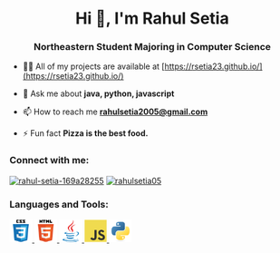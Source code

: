 <h1 align="center">Hi 👋, I'm Rahul Setia</h1>
<h3 align="center">Northeastern Student Majoring in Computer Science</h3>

- 👨‍💻 All of my projects are available at [https://rsetia23.github.io/](https://rsetia23.github.io/)

- 💬 Ask me about **java, python, javascript**

- 📫 How to reach me **rahulsetia2005@gmail.com**

- ⚡ Fun fact **Pizza is the best food.**

<h3 align="left">Connect with me:</h3>
<p align="left">
<a href="https://linkedin.com/in/rahul-setia-169a28255" target="blank"><img align="center" src="https://raw.githubusercontent.com/rahuldkjain/github-profile-readme-generator/master/src/images/icons/Social/linked-in-alt.svg" alt="rahul-setia-169a28255" height="30" width="40" /></a>
<a href="https://instagram.com/rahulsetia05" target="blank"><img align="center" src="https://raw.githubusercontent.com/rahuldkjain/github-profile-readme-generator/master/src/images/icons/Social/instagram.svg" alt="rahulsetia05" height="30" width="40" /></a>
</p>

<h3 align="left">Languages and Tools:</h3>
<p align="left"> <a href="https://www.w3schools.com/css/" target="_blank" rel="noreferrer"> <img src="https://raw.githubusercontent.com/devicons/devicon/master/icons/css3/css3-original-wordmark.svg" alt="css3" width="40" height="40"/> </a> <a href="https://www.w3.org/html/" target="_blank" rel="noreferrer"> <img src="https://raw.githubusercontent.com/devicons/devicon/master/icons/html5/html5-original-wordmark.svg" alt="html5" width="40" height="40"/> </a> <a href="https://www.java.com" target="_blank" rel="noreferrer"> <img src="https://raw.githubusercontent.com/devicons/devicon/master/icons/java/java-original.svg" alt="java" width="40" height="40"/> </a> <a href="https://developer.mozilla.org/en-US/docs/Web/JavaScript" target="_blank" rel="noreferrer"> <img src="https://raw.githubusercontent.com/devicons/devicon/master/icons/javascript/javascript-original.svg" alt="javascript" width="40" height="40"/> </a> <a href="https://www.python.org" target="_blank" rel="noreferrer"> <img src="https://raw.githubusercontent.com/devicons/devicon/master/icons/python/python-original.svg" alt="python" width="40" height="40"/> </a> </p>
